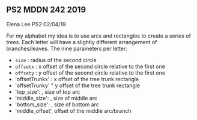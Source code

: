 ## PS2 MDDN 242 2019

Elena Lee PS2 02/04/19

For my alphabet my idea is to use arcs and rectangles to create a series of trees. Each letter will have a slightly different arrangement of branches/leaves.
The nine parameters per letter:
  * `size` : radius of the second circle
  * `offsetx` : x offset of the second circle relative to the first one
  * `offsety` : y offset of the second circle relative to the first one
  * 'offsetTrunkx' : x offset of the tree trunk rectangle
  * 'offsetTrunky' " y offset of the tree trunk rectangle
  *  'top_size': , size of top arc
  *  'middle_size': , size of middle arc
  *  'bottom_size': , size of bottom arc
  *  'middle_offset', offset of the middle arc/branch
